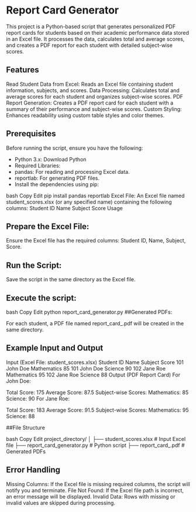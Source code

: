 # Report Card Generator
This project is a Python-based script that generates personalized PDF report cards for students based on their academic performance data stored in an Excel file. It processes the data, calculates total and average scores, and creates a PDF report for each student with detailed subject-wise scores.

## Features
Read Student Data from Excel: Reads an Excel file containing student information, subjects, and scores.
Data Processing: Calculates total and average scores for each student and organizes subject-wise scores.
PDF Report Generation: Creates a PDF report card for each student with a summary of their performance and subject-wise scores.
Custom Styling: Enhances readability using custom table styles and color themes.

## Prerequisites
Before running the script, ensure you have the following:

- Python 3.x: Download Python
- Required Libraries:
- pandas: For reading and processing Excel data.
- reportlab: For generating PDF files.
- Install the dependencies using pip:

bash
Copy
Edit
pip install pandas reportlab
Excel File: An Excel file named student_scores.xlsx (or any specified name) containing the following columns:
Student ID
Name
Subject
Score
Usage
## Prepare the Excel File:

Ensure the Excel file has the required columns: Student ID, Name, Subject, Score.
## Run the Script:

Save the script in the same directory as the Excel file.
## Execute the script:
bash
Copy
Edit
python report_card_generator.py
##Generated PDFs:

For each student, a PDF file named report_card_<Student ID>.pdf will be created in the same directory.
## Example Input and Output
Input (Excel File: student_scores.xlsx)
Student ID	Name	Subject	Score
101	John Doe	Mathematics	85
101	John Doe	Science	90
102	Jane Roe	Mathematics	95
102	Jane Roe	Science	88
Output (PDF Report Card)
For John Doe:

Total Score: 175
Average Score: 87.5
Subject-wise Scores:
Mathematics: 85
Science: 90
For Jane Roe:

Total Score: 183
Average Score: 91.5
Subject-wise Scores:
Mathematics: 95
Science: 88

##File Structure

bash
Copy
Edit
project_directory/
│
├── student_scores.xlsx  # Input Excel file
├── report_card_generator.py  # Python script
├── report_card_<StudentID>.pdf  # Generated PDFs
## Error Handling
Missing Columns: If the Excel file is missing required columns, the script will notify you and terminate.
File Not Found: If the Excel file path is incorrect, an error message will be displayed.
Invalid Data: Rows with missing or invalid values are skipped during processing.

